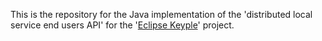 This is the repository for the Java implementation of the 'distributed local service end users API' for the '[Eclipse Keyple](https://keyple.org/)' project.
